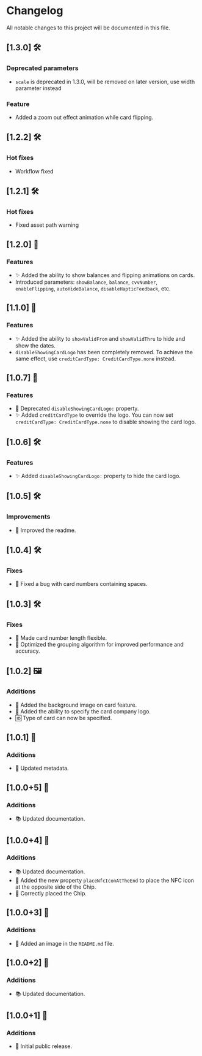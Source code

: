 # Changelog

All notable changes to this project will be documented in this file.

## [1.3.0] 🛠️

### Deprecated parameters

- `scale` is deprecated in 1.3.0, will be removed on later version, use width parameter instead

### Feature

- Added a zoom out effect animation while card flipping.

## [1.2.2] 🛠️

### Hot fixes

- Workflow fixed

## [1.2.1] 🛠️

### Hot fixes

- Fixed asset path warning

## [1.2.0] 🚀

### Features

- ✨ Added the ability to show balances and flipping animations on cards.
- Introduced parameters: `showBalance`, `balance`, `cvvNumber`, `enableFlipping`, `autoHideBalance`, `disableHapticFeedback`, etc.

## [1.1.0] 🚀

### Features

- ✨ Added the ability to `showValidFrom` and `showValidThru` to hide and show the dates.
- `disableShowingCardLogo` has been completely removed. To achieve the same effect, use `creditCardType: CreditCardType.none` instead.

## [1.0.7] 🔄

### Features

- 🚀 Deprecated `disableShowingCardLogo:` property.
- ✨ Added `creditCardType` to override the logo. You can now set `creditCardType: CreditCardType.none` to disable showing the card logo.

## [1.0.6] 🛠️

### Features

- ✨ Added `disableShowingCardLogo:` property to hide the card logo.

## [1.0.5] 🛠️

### Improvements

- 📝 Improved the readme.

## [1.0.4] 🛠️

### Fixes

- 🐛 Fixed a bug with card numbers containing spaces.

## [1.0.3] 🛠️

### Fixes

- 🐛 Made card number length flexible.
- 🚀 Optimized the grouping algorithm for improved performance and accuracy.

## [1.0.2] 🖼️

### Additions

- 📸 Added the background image on card feature.
- 🏢 Added the ability to specify the card company logo.
- 🆔 Type of card can now be specified.

## [1.0.1] 📗

### Additions

- 📝 Updated metadata.

## [1.0.0+5] 👏

### Additions

- 📚 Updated documentation.

## [1.0.0+4] 🚀

### Additions

- 📚 Updated documentation.
- 🎉 Added the new property `placeNfcIconAtTheEnd` to place the NFC icon at the opposite side of the Chip.
- 💄 Correctly placed the Chip.

## [1.0.0+3] 🎉

### Additions

- 📸 Added an image in the `README.md` file.

## [1.0.0+2] 📝

### Additions

- 📚 Updated documentation.

## [1.0.0+1] 🚀

### Additions

- 🎉 Initial public release.

